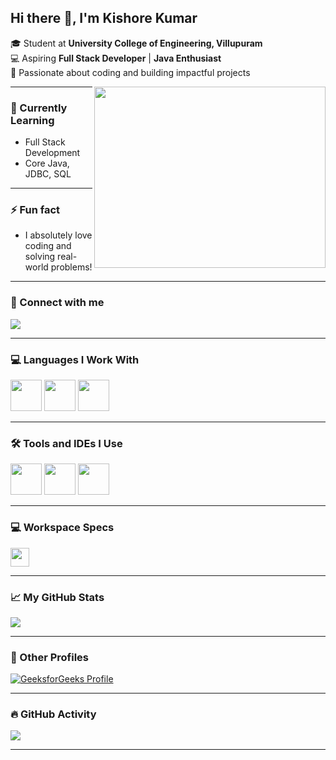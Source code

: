 ## Hi there 👋, I'm Kishore Kumar

🎓 Student at **University College of Engineering, Villupuram**  
💻 Aspiring **Full Stack Developer** | **Java Enthusiast**  
🚀 Passionate about coding and building impactful projects

<img align="right" width="370" height="290" src="https://i.pinimg.com/originals/47/f0/34/47f0342cec72b800463bf003eac1257e.gif">

---

### 🌱 Currently Learning
- Full Stack Development
- Core Java, JDBC, SQL

---

### ⚡ Fun fact
- I absolutely love coding and solving real-world problems!

---

### 🔗 Connect with me
[<img src="https://img.shields.io/badge/LinkedIn-Connect-blue?style=for-the-badge&logo=linkedin" />](https://www.linkedin.com/in/kishorekumar521)

---

### 💻 Languages I Work With
<p>
  <img height="50" width="50" src="https://img.icons8.com/color/48/000000/java-coffee-cup-logo.png" />
  <img height="50" width="50" src="https://img.icons8.com/fluency/48/sql.png" />
  <img height="50" width="50" src="https://img.icons8.com/color/48/000000/database.png" />
</p>

---

### 🛠️ Tools and IDEs I Use
<p>
  <img height="50" width="50" src="https://img.icons8.com/color/48/000000/visual-studio-code-2019.png" />
  <img height="50" width="50" src="https://img.icons8.com/color/48/000000/netbeans.png" />
  <img height="50" width="50" src="https://img.icons8.com/ios-filled/50/ffffff/github.png" />
</p>

---

### 💻 Workspace Specs
<p>
  <img height="30" src="https://img.shields.io/badge/Laptop-Student%20Laptop-0078D4?style=for-the-badge&logo=windows&logoColor=white" />
</p>

---

### 📈 My GitHub Stats
<p>
  <img src="https://github-readme-stats.vercel.app/api?username=Kish-2004&theme=radical&show_icons=true&hide=issues,contribs" />
</p>

---

### 🌟 Other Profiles
[![GeeksforGeeks Profile](https://img.shields.io/badge/GeeksforGeeks-1E7D22?style=for-the-badge&logo=geeksforgeeks&logoColor=white)](https://www.geeksforgeeks.org/user/kishorekumai94/)

---

### 🔥 GitHub Activity
<p>
  <img src="https://github-readme-activity-graph.vercel.app/graph?username=Kish-2004&bg_color=000000&color=00ff00&line=00ff00&point=ffffff&area=true&hide_border=true" />
</p>

---

